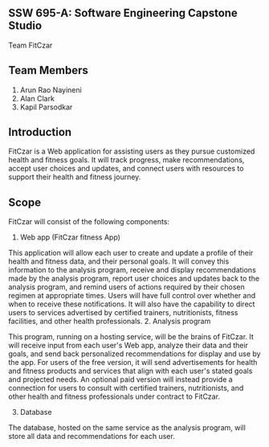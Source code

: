 ## SSW 695-A: Software Engineering Capstone Studio 
Team FitCzar 

## Team Members
1. Arun Rao Nayineni
2. Alan Clark
3. Kapil Parsodkar

## Introduction
FitCzar is a Web application for assisting users as they pursue customized health and fitness goals.  It will track progress, make recommendations, accept user choices and updates, and connect users with resources to support their health and fitness journey.

## Scope

FitCzar will consist of the following components:

1. Web app (FitCzar fitness App)

This application will allow each user to create and update a profile of their health and fitness data, and their personal goals.  It will convey this information to the analysis program, receive and display recommendations made by the analysis program, report user choices and updates back to the analysis program, and remind users of actions required by their chosen regimen at appropriate times.  Users will have full control over whether and when to receive these notifications.
It will also have the capability to direct users to services advertised by certified trainers, nutritionists, fitness facilities, and other health professionals.
2. Analysis program

This program, running on a hosting service, will be the brains of FitCzar.  It will receive input from each user's Web app, analyze their data and their goals, and send back personalized recommendations for display and use by the app.
For users of the free version, it will send advertisements for health and fitness products and services that align with each user's stated goals and projected needs.  An optional paid version will instead provide a connection for users to consult with certified trainers, nutritionists, and other health and fitness professionals under contract to FitCzar.

3. Database

The database, hosted on the same service as the analysis program, will store all data and recommendations for each user.
